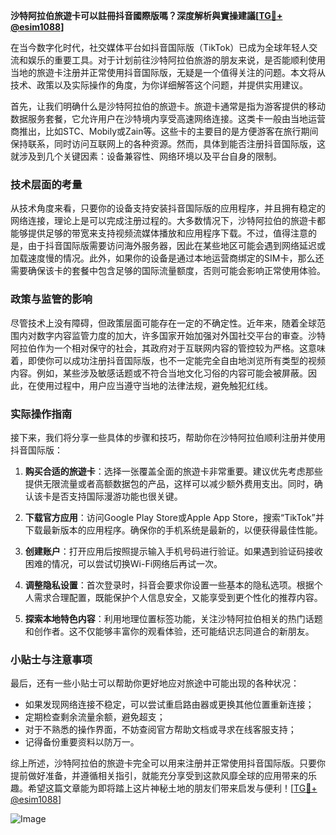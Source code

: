 **沙特阿拉伯旅遊卡可以註冊抖音國際版嗎？深度解析與實操建議[[TG💪+ @esim1088](https://t.me/s/esim1088)]**

在当今数字化时代，社交媒体平台如抖音国际版（TikTok）已成为全球年轻人交流和娱乐的重要工具。对于计划前往沙特阿拉伯旅游的朋友来说，是否能顺利使用当地的旅遊卡注册并正常使用抖音国际版，无疑是一个值得关注的问题。本文将从技术、政策以及实际操作的角度，为你详细解答这个问题，并提供实用建议。

首先，让我们明确什么是沙特阿拉伯的旅遊卡。旅遊卡通常是指为游客提供的移动数据服务套餐，它允许用户在沙特境内享受高速网络连接。这类卡一般由当地运营商推出，比如STC、Mobily或Zain等。这些卡的主要目的是方便游客在旅行期间保持联系，同时访问互联网上的各种资源。然而，具体到能否注册抖音国际版，这就涉及到几个关键因素：设备兼容性、网络环境以及平台自身的限制。

### 技术层面的考量

从技术角度来看，只要你的设备支持安装抖音国际版的应用程序，并且拥有稳定的网络连接，理论上是可以完成注册过程的。大多数情况下，沙特阿拉伯的旅遊卡都能够提供足够的带宽来支持视频流媒体播放和应用程序下载。不过，值得注意的是，由于抖音国际版需要访问海外服务器，因此在某些地区可能会遇到网络延迟或加载速度慢的情况。此外，如果你的设备是通过本地运营商绑定的SIM卡，那么还需要确保该卡的套餐中包含足够的国际流量额度，否则可能会影响正常使用体验。

### 政策与监管的影响

尽管技术上没有障碍，但政策层面可能存在一定的不确定性。近年来，随着全球范围内对数字内容监管力度的加大，许多国家开始加强对外国社交平台的审查。沙特阿拉伯作为一个相对保守的社会，其政府对于互联网内容的管控较为严格。这意味着，即使你可以成功注册抖音国际版，也不一定能完全自由地浏览所有类型的视频内容。例如，某些涉及敏感话题或不符合当地文化习俗的内容可能会被屏蔽。因此，在使用过程中，用户应当遵守当地的法律法规，避免触犯红线。

### 实际操作指南

接下来，我们将分享一些具体的步骤和技巧，帮助你在沙特阿拉伯顺利注册并使用抖音国际版：

1. **购买合适的旅遊卡**：选择一张覆盖全面的旅遊卡非常重要。建议优先考虑那些提供无限流量或者高额数据包的产品，这样可以减少额外费用支出。同时，确认该卡是否支持国际漫游功能也很关键。
   
2. **下载官方应用**：访问Google Play Store或Apple App Store，搜索“TikTok”并下载最新版本的应用程序。确保你的手机系统是最新的，以便获得最佳性能。

3. **创建账户**：打开应用后按照提示输入手机号码进行验证。如果遇到验证码接收困难的情况，可以尝试切换Wi-Fi网络后再试一次。

4. **调整隐私设置**：首次登录时，抖音会要求你设置一些基本的隐私选项。根据个人需求合理配置，既能保护个人信息安全，又能享受到更个性化的推荐内容。

5. **探索本地特色内容**：利用地理位置标签功能，关注沙特阿拉伯相关的热门话题和创作者。这不仅能够丰富你的观看体验，还可能结识志同道合的新朋友。

### 小贴士与注意事项

最后，还有一些小贴士可以帮助你更好地应对旅途中可能出现的各种状况：

- 如果发现网络连接不稳定，可以尝试重启路由器或更换其他位置重新连接；
- 定期检查剩余流量余额，避免超支；
- 对于不熟悉的操作界面，不妨查阅官方帮助文档或寻求在线客服支持；
- 记得备份重要资料以防万一。

综上所述，沙特阿拉伯的旅遊卡完全可以用来注册并正常使用抖音国际版。只要你提前做好准备，并遵循相关指引，就能充分享受到这款风靡全球的应用带来的乐趣。希望这篇文章能为即将踏上这片神秘土地的朋友们带来启发与便利！[[TG💪+ @esim1088](https://t.me/s/esim1088)] 

![Image](https://i.postimg.cc/4NQfJmqS/Snipaste-2025-05-13-00-14-12.png)